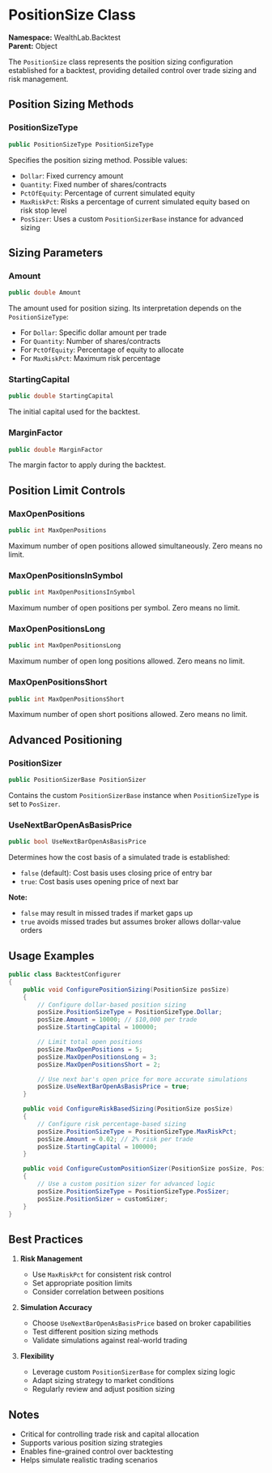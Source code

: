 # PositionSize Class

**Namespace:** WealthLab.Backtest  
**Parent:** Object

The `PositionSize` class represents the position sizing configuration established for a backtest, providing detailed control over trade sizing and risk management.

## Position Sizing Methods

### PositionSizeType
```csharp
public PositionSizeType PositionSizeType
```
Specifies the position sizing method. Possible values:
- `Dollar`: Fixed currency amount
- `Quantity`: Fixed number of shares/contracts
- `PctOfEquity`: Percentage of current simulated equity
- `MaxRiskPct`: Risks a percentage of current simulated equity based on risk stop level
- `PosSizer`: Uses a custom `PositionSizerBase` instance for advanced sizing

## Sizing Parameters

### Amount
```csharp
public double Amount
```
The amount used for position sizing. Its interpretation depends on the `PositionSizeType`:
- For `Dollar`: Specific dollar amount per trade
- For `Quantity`: Number of shares/contracts
- For `PctOfEquity`: Percentage of equity to allocate
- For `MaxRiskPct`: Maximum risk percentage

### StartingCapital
```csharp
public double StartingCapital
```
The initial capital used for the backtest.

### MarginFactor
```csharp
public double MarginFactor
```
The margin factor to apply during the backtest.

## Position Limit Controls

### MaxOpenPositions
```csharp
public int MaxOpenPositions
```
Maximum number of open positions allowed simultaneously. Zero means no limit.

### MaxOpenPositionsInSymbol
```csharp
public int MaxOpenPositionsInSymbol
```
Maximum number of open positions per symbol. Zero means no limit.

### MaxOpenPositionsLong
```csharp
public int MaxOpenPositionsLong
```
Maximum number of open long positions allowed. Zero means no limit.

### MaxOpenPositionsShort
```csharp
public int MaxOpenPositionsShort
```
Maximum number of open short positions allowed. Zero means no limit.

## Advanced Positioning

### PositionSizer
```csharp
public PositionSizerBase PositionSizer
```
Contains the custom `PositionSizerBase` instance when `PositionSizeType` is set to `PosSizer`.

### UseNextBarOpenAsBasisPrice
```csharp
public bool UseNextBarOpenAsBasisPrice
```
Determines how the cost basis of a simulated trade is established:
- `false` (default): Cost basis uses closing price of entry bar
- `true`: Cost basis uses opening price of next bar

**Note:** 
- `false` may result in missed trades if market gaps up
- `true` avoids missed trades but assumes broker allows dollar-value orders

## Usage Examples

```csharp
public class BacktestConfigurer
{
    public void ConfigurePositionSizing(PositionSize posSize)
    {
        // Configure dollar-based position sizing
        posSize.PositionSizeType = PositionSizeType.Dollar;
        posSize.Amount = 10000; // $10,000 per trade
        posSize.StartingCapital = 100000;

        // Limit total open positions
        posSize.MaxOpenPositions = 5;
        posSize.MaxOpenPositionsLong = 3;
        posSize.MaxOpenPositionsShort = 2;

        // Use next bar's open price for more accurate simulations
        posSize.UseNextBarOpenAsBasisPrice = true;
    }

    public void ConfigureRiskBasedSizing(PositionSize posSize)
    {
        // Configure risk percentage-based sizing
        posSize.PositionSizeType = PositionSizeType.MaxRiskPct;
        posSize.Amount = 0.02; // 2% risk per trade
        posSize.StartingCapital = 100000;
    }

    public void ConfigureCustomPositionSizer(PositionSize posSize, PositionSizerBase customSizer)
    {
        // Use a custom position sizer for advanced logic
        posSize.PositionSizeType = PositionSizeType.PosSizer;
        posSize.PositionSizer = customSizer;
    }
}
```

## Best Practices

1. **Risk Management**
   - Use `MaxRiskPct` for consistent risk control
   - Set appropriate position limits
   - Consider correlation between positions

2. **Simulation Accuracy**
   - Choose `UseNextBarOpenAsBasisPrice` based on broker capabilities
   - Test different position sizing methods
   - Validate simulations against real-world trading

3. **Flexibility**
   - Leverage custom `PositionSizerBase` for complex sizing logic
   - Adapt sizing strategy to market conditions
   - Regularly review and adjust position sizing

## Notes

- Critical for controlling trade risk and capital allocation
- Supports various position sizing strategies
- Enables fine-grained control over backtesting
- Helps simulate realistic trading scenarios 
